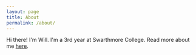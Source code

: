 ```yaml
---
layout: page
title: About
permalink: /about/
---
```


Hi there! I'm Will. I'm a 3rd year at Swarthmore College. Read more about me [here](https://www.cs.swarthmore.edu/~wlee1/).

